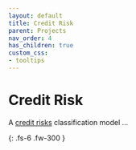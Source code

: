 ```yaml
---
layout: default
title: Credit Risk
parent: Projects
nav_order: 4
has_children: true
custom_css:
- tooltips
---
```


# Credit Risk

A [credit risks](https://archive.ics.uci.edu/ml/datasets/Statlog+%28German+Credit+Data%29) classification model ...

{: .fs-6 .fw-300 }

<br>
<br>
<br>
<br>
